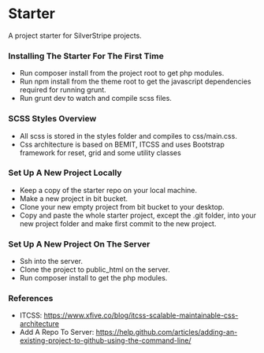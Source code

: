 # Starter
A project starter for SilverStripe projects.

### Installing The Starter For The First Time ###
* Run composer install from the project root to get php modules.
* Run npm install from the theme root to get the javascript dependencies required for running grunt.
* Run grunt dev to watch and compile scss files.

### SCSS Styles Overview ###
* All scss is stored in the styles folder and compiles to css/main.css.
* Css architecture is based on BEMIT, ITCSS and uses Bootstrap framework for reset, grid and some utility classes

### Set Up A New Project Locally ###
* Keep a copy of the starter repo on your local machine.
* Make a new project in bit bucket.
* Clone your new empty project from bit bucket to your desktop.
* Copy and paste the whole starter project, except the .git folder, into your new project folder and make first commit to the new project.

### Set Up A New Project On The Server ###
* Ssh into the server.
* Clone the project to public_html on the server.
* Run composer install to get the php modules.

### References ###
* ITCSS: https://www.xfive.co/blog/itcss-scalable-maintainable-css-architecture
* Add A Repo To Server: https://help.github.com/articles/adding-an-existing-project-to-github-using-the-command-line/
